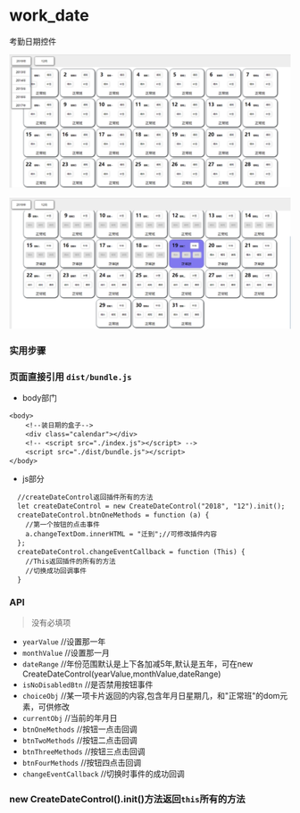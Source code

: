 
# work_date
考勤日期控件

![Image text](https://github.com/zyTheGit/work_date/blob/master/img/date_img.png)

![Image text](https://github.com/zyTheGit/work_date/blob/master/img/chioceStyle.png)

### 实用步骤
### 页面直接引用 `dist/bundle.js`
+ body部门
```
<body>
    <!--装日期的盒子-->
    <div class="calendar"></div>
    <!-- <script src="./index.js"></script> -->
    <script src="./dist/bundle.js"></script>
</body>
```
+ js部分
```
  //createDateControl返回插件所有的方法
  let createDateControl = new CreateDateControl("2018", "12").init();
  createDateControl.btnOneMethods = function (a) {
    //第一个按钮的点击事件
    a.changeTextDom.innerHTML = "迁到";//可修改插件内容
  };
  createDateControl.changeEventCallback = function (This) {
    //This返回插件的所有的方法
    //切换成功回调事件
  }
```
### API
> 没有必填项
+ `yearValue`  //设置那一年
+ `monthValue`  //设置那一月
+ `dateRange`  //年份范围默认是上下各加减5年,默认是五年，可在new CreateDateControl(yearValue,monthValue,dateRange)
+ `isNoDisabledBtn` //是否禁用按钮事件
+ `choiceObj` //某一项卡片返回的内容,包含年月日星期几，和"正常班"的dom元素，可供修改
+ `currentObj` //当前的年月日
+ `btnOneMethods` //按钮一点击回调
+ `btnTwoMethods` //按钮二点击回调
+ `btnThreeMethods` //按钮三点击回调
+ `btnFourMethods` //按钮四点击回调
+ `changeEventCallback` //切换时事件的成功回调

### new CreateDateControl().init()方法返回`this`所有的方法
